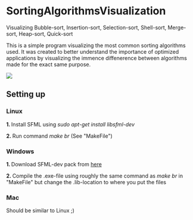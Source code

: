 # SortingAlgorithmsVisualization
Visualizing Bubble-sort, Insertion-sort, Selection-sort, Shell-sort, Merge-sort, Heap-sort, Quick-sort

This is a simple program visualizing the most common sorting algorithms used.
It was created to better understand the importance of optimized applications by visualizing the immence diffenerence between algorithms made for the exact same purpose.

<img src="https://github.com/viesa/SortingAlgorithmsVisualization/blob/master/image.png">

## Setting up
### Linux
<b> 1. </b> Install SFML using <i>sudo apt-get install libsfml-dev</i>

<b> 2. </b> Run command <i>make br</i> (See "MakeFile")

### Windows
<b> 1. </b> Download SFML-dev pack from <a href="https://www.sfml-dev.org/download.php">here</a>

<b> 2. </b> Compile the .exe-file using roughly the same command as <i>make br</i> in "MakeFile" but change the .lib-location to where you put the files

### Mac
Should be similar to Linux ;)
